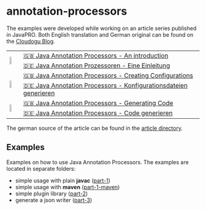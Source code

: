 # annotation-processors

The examples were developed while working on an article series published in JavaPRO.
Both English translation and German original can be found on the [Cloudogu Blog](https://cloudogu.com/en/blog/?mtm_campaign=java-annotations&mtm_kwd=blog&mtm_source=github&mtm_medium=link).

<table  border="0">
  <tr>
    <td rowspan="2"><img src="https://cloudogu.com/assets/blog/2018/java_annotation_1-259349d8502dbee3cb9355e812761b41e06668f2841081b18cc8c79f90d0ff4b.png" width=50% /></td>
    <td><a href="https://cloudogu.com/en/blog/Java-Annotation-Processors_1-Intro?mtm_campaign=java-annotations&mtm_kwd=blog&mtm_source=github&mtm_medium=link"> 🇬🇧 Java Annotation Processors - An introduction</a></td>
  </tr>
  <tr>
   <td><a href="https://cloudogu.com/de/blog/Java-Annotation-Prozessoren_1-Einleitung?mtm_campaign=java-annotations&mtm_kwd=blog&mtm_source=github&mtm_medium=link"> 🇩🇪 Java Annotation Prozessoren - Eine Einleitung</a></td>
  </tr>
 
  <tr>
    <td rowspan="2"><img src="https://cloudogu.com/assets/blog/2018/java_annotation_2-cff483e2e452e920909f6713b9e93d3a7f24ac3425ad0b5f881bb14c10a9e4d2.png" width=50% /></td>
    <td><a href="https://cloudogu.com/en/blog/Java-Annotation-Processors_2-Creating-Configurations?mtm_campaign=java-annotations&mtm_kwd=blog&mtm_source=github&mtm_medium=link"> 🇬🇧 Java Annotation Processors - Creating Configurations</a></td>
  </tr>
  <tr>
   <td><a href="https://cloudogu.com/de/blog/Java-Annotation-Processors_2-Konfigurationsdateien-generieren?mtm_campaign=java-annotations&mtm_kwd=blog&mtm_source=github&mtm_medium=link"> 🇩🇪 Java Annotation Processors - Konfigurationsdateien generieren</a></td>
  </tr>
  
  <tr>
    <td rowspan="2"><img src="https://cloudogu.com/assets/blog/2018/java_annotation_3-59b852074370459567e28042a4e8304442811322b04049b7837eeb860dbb7f98.png" width=50% /></td>
    <td><a href="https://cloudogu.com/en/blog/Java-Annotation-Processors_3-Generating-Code?mtm_campaign=java-annotations&mtm_kwd=blog&mtm_source=github&mtm_medium=link"> 🇬🇧 Java Annotation Processors - Generating Code</a></td>
  </tr>
  <tr>
   <td><a href="https://cloudogu.com/de/blog/Java-Annotation-Processors_3-Code-generieren?mtm_campaign=java-annotations&mtm_kwd=blog&mtm_source=github&mtm_medium=link"> 🇩🇪 Java Annotation Processors - Code generieren</a></td>
  </tr>
  
</table>

The german source of the article can be found in the [article directory](https://github.com/cloudogu/annotation-processors/tree/master/article).

## Examples

Examples on how to use Java Annotation Processors. The examples are located in separate folders:

* simple usage with plain **javac** ([part-1](https://github.com/cloudogu/annotation-processors/tree/master/part-1))
* simple usage with **maven** ([part-1-maven](https://github.com/cloudogu/annotation-processors/tree/master/part-1-maven))
* simple plugin library ([part-2](https://github.com/cloudogu/annotation-processors/tree/master/part-2))
* generate a json writer ([part-3](https://github.com/cloudogu/annotation-processors/tree/master/part-3))
